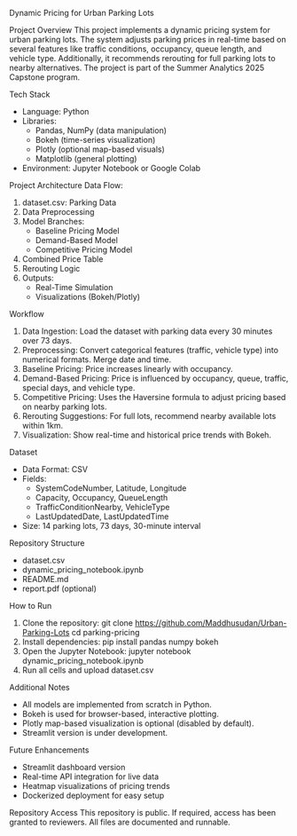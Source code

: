 Dynamic Pricing for Urban Parking Lots

Project Overview
This project implements a dynamic pricing system for urban parking lots. The system adjusts parking prices in real-time based on several features like traffic conditions, occupancy, queue length, and vehicle type. Additionally, it recommends rerouting for full parking lots to nearby alternatives. The project is part of the Summer Analytics 2025 Capstone program.

Tech Stack
- Language: Python
- Libraries:
  - Pandas, NumPy (data manipulation)
  - Bokeh (time-series visualization)
  - Plotly (optional map-based visuals)
  - Matplotlib (general plotting)
- Environment: Jupyter Notebook or Google Colab

Project Architecture
Data Flow:
1. dataset.csv: Parking Data
2. Data Preprocessing
3. Model Branches:
   - Baseline Pricing Model
   - Demand-Based Model
   - Competitive Pricing Model
4. Combined Price Table
5. Rerouting Logic
6. Outputs:
   - Real-Time Simulation
   - Visualizations (Bokeh/Plotly)

Workflow
1. Data Ingestion: Load the dataset with parking data every 30 minutes over 73 days.
2. Preprocessing: Convert categorical features (traffic, vehicle type) into numerical formats. Merge date and time.
3. Baseline Pricing: Price increases linearly with occupancy.
4. Demand-Based Pricing: Price is influenced by occupancy, queue, traffic, special days, and vehicle type.
5. Competitive Pricing: Uses the Haversine formula to adjust pricing based on nearby parking lots.
6. Rerouting Suggestions: For full lots, recommend nearby available lots within 1km.
7. Visualization: Show real-time and historical price trends with Bokeh.

Dataset
- Data Format: CSV
- Fields:
  - SystemCodeNumber, Latitude, Longitude
  - Capacity, Occupancy, QueueLength
  - TrafficConditionNearby, VehicleType
  - LastUpdatedDate, LastUpdatedTime
- Size: 14 parking lots, 73 days, 30-minute interval

Repository Structure
- dataset.csv
- dynamic_pricing_notebook.ipynb
- README.md
- report.pdf (optional)

How to Run
1. Clone the repository:
   git clone https://github.com/Maddhusudan/Urban-Parking-Lots
   cd parking-pricing
2. Install dependencies:
   pip install pandas numpy bokeh
3. Open the Jupyter Notebook:
   jupyter notebook dynamic_pricing_notebook.ipynb
4. Run all cells and upload dataset.csv

Additional Notes
- All models are implemented from scratch in Python.
- Bokeh is used for browser-based, interactive plotting.
- Plotly map-based visualization is optional (disabled by default).
- Streamlit version is under development.

Future Enhancements
- Streamlit dashboard version
- Real-time API integration for live data
- Heatmap visualizations of pricing trends
- Dockerized deployment for easy setup



Repository Access
This repository is public. If required, access has been granted to reviewers. All files are documented and runnable.
